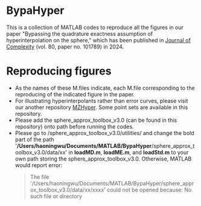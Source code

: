 # BypaHyper
This is a collection of MATLAB codes to reproduce all the figures in our paper "Bypassing the quadrature exactness assumption of hyperinterpolation on the sphere," which has been published in [Journal of Complexity]([https://arxiv.org/abs/2202.13691](https://www.sciencedirect.com/science/article/pii/S0885064X23000584)) (vol. 80, paper no. 101789) in 2024.

# Reproducing figures
* As the names of these M.files indicate, each M.file corresponding to the reproducing of the indicated figure in the paper.
* For illustrating hyperinterpolants rather than error curves, please visit our another repository [MZHyper](https://github.com/HaoNingWu/MZHyper/). Some point sets are available in this repository.  
* Please add the sphere_approx_toolbox_v3.0 (can be found in this repository) onto path before running the codes.
* Please go to /sphere_approx_toolbox_v3.0/utilities/ and change the bold part of the path '**/Users/haoningwu/Documents/MATLAB/BypaHyper**/sphere_approx_toolbox_v3.0/data/xx' in **loadMD.m**, **loadME.m**, and **loadStd.m** to your own path storing the sphere_approx_toolbox_v3.0. Otherwise, MATLAB would report error:
  >The file '/Users/haoningwu/Documents/MATLAB/BypaHyper/sphere_approx_toolbox_v3.0/data/xx/xxxx' could not be opened because: No such file or
directory
